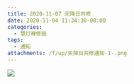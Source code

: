 ```yaml
---
title: 2020-11-07 天降日共修
date: 2020-11-04 11:34:30-08:00
categories:
  - 慧灯禅修班
tags:
  - 通知
attachments: /f/up/天降日共修通知-1-.png
---
```

![](https://s3.ap-northeast-1.wasabisys.com/hdcx/hdv/f/up/天降日共修通知-1-.png)